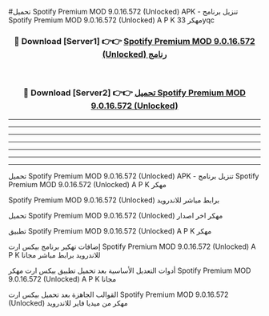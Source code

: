 #تحميل Spotify Premium MOD 9.0.16.572 (Unlocked)  APK - تنزيل برنامج Spotify Premium MOD 9.0.16.572 (Unlocked)  A P K مهكر 33yqc 



<div align="center">
<h3>🔴 Download [Server1] 👉👉 <a href="https://apkdownload10.web.app/?title=Spotify Premium MOD 9.0.16.572 (Unlocked) ">Spotify Premium MOD 9.0.16.572 (Unlocked)  رنامج</a></h3><br>

<h3>🔴 Download [Server2] 👉👉 <a href="https://apkdownload10.web.app/?title=Spotify Premium MOD 9.0.16.572 (Unlocked) ">تحميل Spotify Premium MOD 9.0.16.572 (Unlocked)  </a></h3>
</div>


----------------------------------------------------------

----------------------------------------------------------

----------------------------------------------------------

----------------------------------------------------------

----------------------------------------------------------

----------------------------------------------------------

----------------------------------------------------------

تحميل Spotify Premium MOD 9.0.16.572 (Unlocked)  APK - تنزيل برنامج Spotify Premium MOD 9.0.16.572 (Unlocked)  A P K مهكر

Spotify Premium MOD 9.0.16.572 (Unlocked)  برابط مباشر للاندرويد

تحميل Spotify Premium MOD 9.0.16.572 (Unlocked)  مهكر اخر اصدار

تطبيق Spotify Premium MOD 9.0.16.572 (Unlocked)  A P K مهكر

إضافات تهكير برنامج بيكس ارت Spotify Premium MOD 9.0.16.572 (Unlocked)  A P K للاندرويد برابط مباشر مجانا

أدوات التعديل الأساسية بعد تحميل تطبيق بيكس ارت مهكر Spotify Premium MOD 9.0.16.572 (Unlocked)  A P K مجانا

القوالب الجاهزة بعد تحميل بيكس ارت Spotify Premium MOD 9.0.16.572 (Unlocked)  مهكر من ميديا فاير للاندرويد


